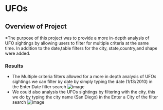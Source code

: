 # UFOs
## Overview of Project
  *The purpose of this project was to provide a more in-depth analysis of UFO sightings by allowing users to filter
   for multiple criteria at the same time. In addition to the date,table filters for the city, state,country,and shape were added.
### Results
   * The Multiple criteria filters allowed for a more in depth analysis of UFOs sightings we can filter by date by 
    simply typing the date (1/13/2010) in the Enter Date filter search 
    ![image](https://user-images.githubusercontent.com/64270455/196015212-b01d7563-b39c-4415-8d64-ba873f7e965c.png)
   * We could also analysis the UFOs sightings by filtering with the city, this we do by typing the city name (San Diego)
     in the Enter a City of the filter search
     ![image](https://user-images.githubusercontent.com/64270455/196015531-84926255-44eb-4286-8605-d076a7308adf.png)
